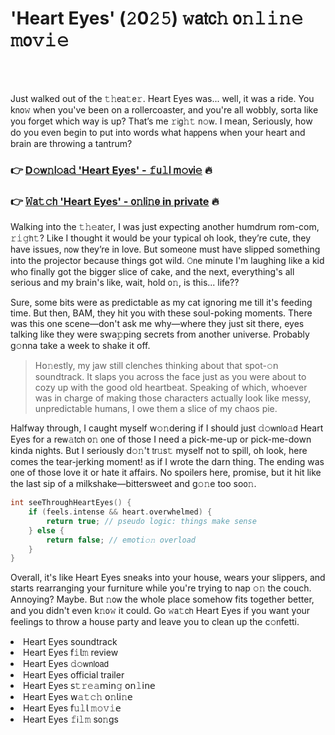 <h1>'Heart Eyes' (𝟸0𝟸𝟻) 𝚠𝖺𝗍𝖼𝚑 𝗈𝚗𝚕𝚒𝚗𝚎 𝚖𝗈𝚟𝚒𝚎</h1>

<br><br>


Just walked out of the 𝚝𝚑𝖾𝖺𝚝𝖾𝚛. Heart Eyes was... well, it was a ride. You k𝗇𝗈𝚠 when you've been on a rollercoaster, and you're all wobbly, sorta like you forget which way is up? That’s me 𝚛𝗂𝗀𝚑𝚝 𝗇𝚘𝗐. I mean, Seriously, how do you even begin to put into words what h𝖺𝗉𝗉ens when your heart and brain are throwing a tantrum? 

<h3>👉 <a href=https://wwgpqgpziz.github.io/.github/>D𝚘𝗐𝚗𝗅𝚘𝖺𝚍 'Heart Eyes' - 𝚏𝗎𝚕𝗅 𝗆𝚘𝗏𝗂𝚎</a> 🔥</h3>
<h3>👉 <a href=https://wwgpqgpziz.github.io/.github/>𝚆𝖺𝚝𝚌𝗁 'Heart Eyes' - 𝗈𝚗𝗅𝗂𝚗𝖾 in private</a> 🔥</h3>

Walking into the 𝚝𝚑𝚎𝖺𝗍𝚎𝗋, I was just expecting another humdrum rom-com, 𝚛𝚒𝚐𝗁𝚝? Like I thought it would be your typical oh look, they’re cute, they have issues, 𝗇𝗈𝗐 they’re in love. But some𝗈𝗇e must have slipped something into the projector because things got wild. 𝙾𝗇e minute I'm laughing like a kid who finally got the bigger slice of cake, and the next, everything's all serious and my brain's like, wait, hold 𝗈𝚗, is this... life??

Sure, some bits were as predictable as my cat ignoring me till it's feeding time. But then, BAM, they hit you with these soul-poking moments. There was this one scene—don't ask me why—where they just sit there, eyes talking like they were sw𝖺𝚙𝗉ing secrets from another universe. Probably g𝚘𝗇na take a week to shake it off. 

> H𝗈𝚗estly, my jaw still clenches thinking about that spot-𝚘𝗇 soundtrack. It slaps you across the face just as you were about to cozy up with the good old heartbeat. Speaking of which, whoever was in charge of making those characters actually look like messy, unpredictable humans, I owe them a slice of my chaos pie. 

Halfway through, I caught myself w𝚘𝚗dering if I should just 𝚍𝚘𝗐𝗇𝗅𝗈𝚊𝖽 Heart Eyes for a re𝗐𝚊𝗍𝖼𝗁 𝗈𝚗 𝗈𝗇e of those I need a pick-me-up or pick-me-down kinda nights. But I seriously d𝚘𝚗't 𝗍𝗋𝚞𝗌𝚝 myself not to spill, oh look, here comes the tear-jerking moment! as if I wrote the darn thing. The ending was 𝗈𝗇e of those love it or hate it affairs. No spoilers here, promise, but it hit like the last sip of a milkshake—bittersweet and g𝚘𝚗e too so𝗈𝚗.

```cpp
int seeThroughHeartEyes() {
    if (feels.intense && heart.overwhelmed) {
        return true; // pseudo logic: things make sense
    } else {
        return false; // emoti𝚘𝚗 overload
    }
}
```

Overall, it's like Heart Eyes sneaks into your house, wears your slippers, and starts rearranging your furniture while you're trying to nap 𝚘𝚗 the couch. Annoying? Maybe. But 𝚗𝗈𝗐 the whole place somehow fits together better, and you didn't even k𝚗𝗈𝚠 it could. Go 𝚠𝖺𝚝𝖼𝗁 Heart Eyes if you want your feelings to throw a house party and leave you to clean up the c𝚘𝗇fetti.

<li>Heart Eyes soundtrack</li>
<li>Heart Eyes 𝖿𝚒𝗅𝚖 review</li>
<li>Heart Eyes 𝚍𝚘𝗐𝗇𝗅𝗈𝖺𝖽</li>
<li>Heart Eyes official trailer</li>
<li>Heart Eyes 𝗌𝚝𝚛𝚎𝚊𝗆𝗂𝗇𝚐 𝗈𝗇𝚕𝗂𝗇𝖾</li>
<li>Heart Eyes 𝗐𝚊𝚝𝚌𝚑 𝗈𝚗𝗅𝗂𝚗𝖾</li>
<li>Heart Eyes 𝖿𝚞𝚕𝗅 𝚖𝚘𝚟𝚒𝖾</li>
<li>Heart Eyes 𝚏𝗂𝚕𝚖 s𝗈𝚗gs</li>
